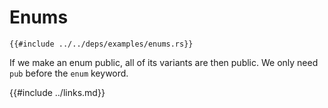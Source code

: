 # Enums

```rust,editable
{{#include ../../deps/examples/enums.rs}}
```

If we make an enum public, all of its variants are then public. We only need `pub` before the `enum` keyword.

{{#include ../links.md}}
